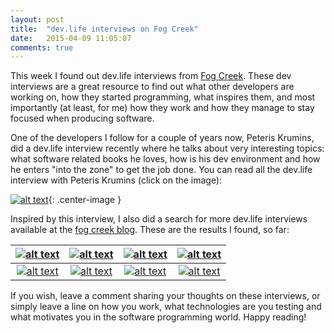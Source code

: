 ```yaml
---
layout: post
title:  "dev.life interviews on Fog Creek"
date:   2015-04-09 11:05:07
comments: true
---
```


This week I found out dev.life interviews from [Fog Creek][fogcreek]. These dev
interviews are a great resource to find out what other developers are
working on, how they started programming, what inspires them, and most importantly (at least, for me) how they
work and how they manage to stay focused when producing software.

One of the developers I follow for a couple of years now, Peteris Krumins,
did a dev.life interview recently where he talks about very interesting topics:
what software related books he loves, how is his dev environment and
how he enters "into the zone" to get the job done. You can read all
the dev.life interview with Peteris Krumins (click on the image):

[![alt text](http://blog.fogcreek.com/wp-content/uploads/2015/04/peter.png "dev.life interview with Peteris Krumins")](http://blog.fogcreek.com/dev-life-interview-with-peteris-krumins/){: .center-image }


Inspired by this interview, I also did a search for more dev.life
interviews available at the [fog creek blog][fogcreek-blog]. These are the results I
found, so far:

|[![alt text](http://blog.fogcreek.com/wp-content/uploads/2015/02/jon_skeet1.png "dev.life interview with Jon Skeet")](http://blog.fogcreek.com/dev-life-interview-with-jon-skeet/)|[![alt text](http://blog.fogcreek.com/wp-content/uploads/2015/02/bob_nystrom1.png "dev.life interview with Robert Nystrom")](http://blog.fogcreek.com/dev-life-interview-with-robert-nystrom/)|[![alt text](http://blog.fogcreek.com/wp-content/uploads/2015/03/salvatore.png "dev.life interview with Salvatore Sanfilippo")](http://blog.fogcreek.com/dev-life-interview-with-salvatore-sanfilippo/)|[![alt text](http://blog.fogcreek.com/wp-content/uploads/2015/02/brian_bondy.png "dev.life interview with Brian Bondy")](http://blog.fogcreek.com/dev-life-interview-with-brian-bondy/)|
|:-------:|:-------:|:-------:|:-------:|
|[![alt text](http://blog.fogcreek.com/wp-content/uploads/2015/02/jared_parsons.png "dev.life interview with Jared Parsons")](http://blog.fogcreek.com/dev-life-interview-with-jared-parsons/)|[![alt text](http://blog.fogcreek.com/wp-content/uploads/2015/03/hakimHead.png "dev.life interview with Hakim El Hattab")](http://blog.fogcreek.com/dev-life-interview-with-hakim-el-hattab/)|[![alt text](http://blog.fogcreek.com/wp-content/uploads/2015/03/phil.png "dev.life interview with Phil Sturgeon")](http://blog.fogcreek.com/dev-life-interview-with-phil-sturgeon/)|[![alt text](http://blog.fogcreek.com/wp-content/uploads/2015/03/leah.png "dev.life interview with Leah Culver")](http://blog.fogcreek.com/dev-life-interview-with-leah-culver/)|


If you wish, leave a comment sharing your thoughts on these interviews, or simply leave a line on how you work, what technologies are you testing and what motivates you in the software programming world. Happy reading!

[fogcreek]:      http://www.fogcreek.com/
[fogcreek-blog]: http://blog.fogcreek.com/
